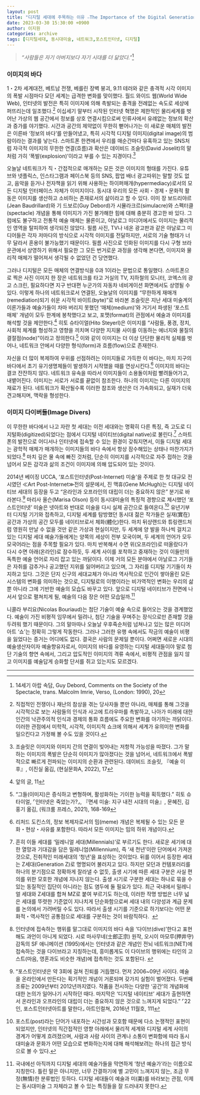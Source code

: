 ```yaml
---
layout: post
title: "디지털 세대에 주목하는 이유 ⎯The Importance of the Digital Generation"
date: 2023-03-30 15:30:00 +0900
author: 이지원
categories: archive
tags: [디지털세대, 동시대미술, 네트워크,포스트인터넷, 디지털]
---
```


>_“사람들은 자기 아버지보다 자기 시대를 더 닮았다.”_[^1]

### **이미지의 바다**
1・2차 세계대전, 베트남 전쟁, 베를린 장벽 붕괴, 9.11 테러와 같은 충격적 시각 이미지의 폭발 시점마다 모던 세계는 급격한 변화를 맞이했다. 월드 와이드 웹(World Wide Web), 인터넷의 발전은 특히 이미지에 의해 촉발되는 충격을 전례없는 속도로 세상에 퍼뜨리는데 일조했다.[^2] 이십세기 말부터 시작된 인터넷 혁명은 제한적인 물리세계를 벗어난 가상의 웹 공간에서 정보를 상호 연결시킴으로써 인류사에서 유례없는 정보의 확산과 증가를 야기했다. 시간과 공간의 제약없이 무한히 뻗어나가는 이 새로운 매체의 발전은 이른바 ‘정보의 바다’를 만들어냈고, 특히 시각적 디지털 이미지(digital image)의 범람이라는 결과를 낳는다. 스마트폰 한켠에서 우리를 매순간마다 유혹하고 있는 SNS처럼 자극적 이미지의 무한한 연결(흐름)과 확산은 데이비드 조슬릿(David Joselit)의 말처럼 가히 ‘폭발(explosion)’이라고 부를 수 있는 지경이다.[^3]

오늘날 네트워크가 직・간접적으로 매개하는 모든 것은 이미지의 형태를 가진다. 유튜브와 넷플릭스, 인스타그램과 페이스북 등의 SNS, 팝업 배너 광고따위는 말할 것도 없고, 음악을 듣거나 전자책을 읽기 위해 사용하는 하이퍼매개(hypermediacy)로서의 모든 디지털 인터페이스 자체가 이미지이다. 동시대 우리의 모든 사회・경제・문화적 활동은 이미지를 생산하고 소비하는 존재로서의 삶이라고 할 수 있다. 이미 장 보드리야르(Jean Baudrillard)와 기 드보르(Guy Debord)가 시뮬라크르(simulacre)와 스펙터클(spectacle) 개념을 통해 이미지가 가진 불가해한 힘에 대해 충분히 경고한 바 있다. 그럼에도 불구하고 전통적 예술 매체는 물론이고, 아날로그 미디어에서도 이미지는 물리적인 영역을 탈피하여 생각되진 않았다. 필름 사진, TV나 네온 광고판과 같은 아날로그 미디어들은 각자 저마다의 방식으로 시각적 이미지를 전달하지만, 서로의 기술 형태가 너무 달라서 혼용이 불가능했기 때문이다. 필름 사진으로 인화된 이미지를 다시 구형 브라운관에서 상영하기 위해서 필요한 그 모든 번거로운 과정을 생각해 본다면, 이미지와 물리적 매체가 떨어져서 생각될 수 없었던 건 당연했다.

그러나 디지털은 모든 매체의 연결방식을 0과 1이라는 문법으로 통일했다. 스마트폰으로 찍은 사진 이미지 한 장은 네트워크를 타고 거실의 TV, 지하철의 모니터, 코엑스의 광고 스크린, 필요하다면 지구 반대편 누군가의 자동차 네비게이션 화면에서도 상영될 수 있다. 이렇게 하나의 네트워크로서 연결된, 오늘날의 이미지를 “무한하게 재매개(remediation)되기 쉬운 시각적 바이트(byte)”로 바라본 조슬릿은 지난 세대 미술계의 이론가들과 예술가들이 차마 버리지 못했던 ‘매체(medium)’와 거기서 파생된 ‘포스트매체' 개념이 모두 한계에 봉착했다고 보고, 포맷(format)의 관점에서 예술과 이미지를 해석할 것을 제안한다.[^4] 히토 슈타이얼(Hito Steyerl)은 이미지를 “사람들, 풍경, 정치, 사회적 체계를 형성하고 영향을 끼치며 다양한 지지물 사이를 이동하는 에너지와 물질의 결절점(node)”이라고 정의한다.[^5] 이와 같이 이미지는 더 이상 단단한 물리적 실체를 벗어나, 네트워크 안에서 다양한 형식(form)과 흐름(flow)으로 존재한다. 

자신을 더 많이 복제하여 우위를 선점하려는 이미지들로 가득한 이 바다는, 마치 지구의 바다에서 초기 유기생명체들이 발생하기 시작했을 때를 연상시킨다.[^6] 이미지의 바다는 결코 잔잔하지 않다. 네트워크 유속을 따라서 이미지들이 소용돌이처럼 빨려들어가고, 내뱉어진다. 이미지는 서로가 서로를 끝없이 참조한다. 하나의 이미지는 다른 이미지의 재료가 된다. 네트워크가 확산될수록 이러한 참조와 생산은 더 가속화되고, 실재가 더욱 견고해지며, 맥락을 형성한다. 


### **이미지 다이버들(Image Divers)**
이 무한한 바다에서 나고 자란 첫 세대는 이전 세대와는 명확히 다른 특징, 즉 고도로 디지털화(digitized)되었다는 점에서 디지털 네이티브(digital native)로 불린다.[^7] 스마트폰의 발전으로 어디서나 인터넷에 접속할 수 있는 환경이 갖춰지면서, 이들 디지털 세대는 광학적 매체가 매개하는 이미지들의 바다 속에서 항상 잠수해있는 상태나 마찬가지가 되었다.[^8] 마치 깊은 물 속에 빠진 것처럼, 단순히 이미지를 시각적으로 자주 접하는 것을 넘어서 모든 감각과 삶의 조건이 이미지에 의해 압도되어 있는 것이다. 

2014년 베이징 UCCA, ‘포스트인터넷(Post-Internet) 미술'을 주제로 한 첫 대규모 전시였던 ≪Art Post-Internet≫전의 설문에서, 진 맥휴(Gene McHugh)는 디지털 네이티브 세대의 등장을 두고 “온라인과 오프라인의 대립이 더는 중요하지 않은” 분기로 바라본다.[^9] 마리사 올슨(Marisa Olson) 등이 동시대미술의 특징적 경향으로 제시했던 ‘포스트인터넷’ 미술은 넷아트와 반대로 미술을 다시 실제 공간으로 들여온다.[^10] 유년기부터 디지털 기기와 접촉하고, 디지털 세계를 탐방했던 동시대 젊은 작가들은 실재(實在) 공간과 가상의 공간 모두를 네이티브로서 체화(體化)한다. 마치 뒤샹랜드와 튜링랜드처럼 영원히 만날 수 없을 것만 같은 가상과 현실이지만, 두 세계에 양 발을 하나씩 걸치고 있는 디지털 세대 예술가들에게는 양쪽의 세상이 전부 모국이며, 두 세계의 언어가 모두 모국어라는 점을 주목할 필요가 있다. 마치 반복해서 수면 위(오프라인)로 떠올랐다가 다시 수면 아래(온라인)로 잠수하듯, 두 세계 사이를 포착하고 중재하는 것이 이들만의 독특한 예술 언어로 자리 잡고 있는 까닭이다.
이제 거의 모든 분야에서 아날로그 기기들은 자취를 감추거나 공고했던 지위를 잃어버리고 있으며, 그 자리를 디지털 기기들이 차지하고 있다. 그것은 단지 신구의 세대교체가 아니라 역사적으로 인간이 쌓아올린 모든 시스템의 변화를 의미하는 것으로, 디지털로의 이행이라는 비가역적인 변화는 우리의 삶뿐 아니라 그에 기반한 예술의 모습도 바꾸고 있다. 앞으로 디지털 네이티브가 전면에 나서서 앞으로 펼쳐치게 될, 예술의 다음 장은 어떤 모습일까.[^11]

니콜라 부리요(Nicolas Bouriaud)는 첨단 기술이 예술 속으로 들어오는 것을 경계했었다. 예술이 가진 비평적 임무에서 밀려나, 첨단 기술을 꾸며주는 장식으로만 존재할 것을 두려워 했기 때문이다. 그의 말마따나 오늘날 우후죽순처럼 넘쳐나고 있는 많은 미디어아트 ‘쇼’는 정확히 그렇게 작동한다. 그러나 그러한 유행 속에서도 작금의 예술이 비평을 잃었다는 증거는 어디에도 없다. 결국은 사람의 문제일 뿐이다. 어쩌면 새로운 시대의 예술생산자이자 예술향유자로서, 이미지의 바다를 유영하는 디지털 세대들이야 말로 첨단 기술의 향연 속에서, 그리고 압도적인 이미지의 격류 속에서, 비평적 관점을 잃지 않고 이미지를 예술답게 승화할 단서를 쥐고 있는지도 모르겠다.

---

[^1]: 14세기 아랍 속담, Guy Debord, Comments on the Society of the Spectacle, trans. Malcolm Imrie, Verso, (London: 1990), 20
[^2]:직접적인 전쟁이나 재난의 참상을 겪는 당사자들 뿐만 아니라, 매체를 통해 그것을 시각적으로 보는 사람들의 인식과 사고에 트라우마를 촉발하고, 나아가 미래에 대한 인간의 낙관주의적 인식과 경제의 통화 흐름에도 주요한 변화를 야기하는 까닭이다. 이러한 관점에서 미학적, 시각적, 이미지적 쇼크에 의해서 세계가 유의미한 변화를 일으킨다고 가정해 볼 수도 있을 것이다.
[^3]:조슬릿은 이미지와 이미지 간의 연결이 빚어내는 저항적 가능성을 따졌다. 그가 말하는 이미지의 폭발은 단순히 이미지가 많아졌다는 것을 넘어서, 네트워크에서 폭발적으로 빠르게 전파되는 이미지의 순환과 관련된다. 데이비드 조슬릿, 『예술 이후』, 이진실 옮김, (현실문화A, 2022), 17
[^4]:앞의 글, 11
[^5]:“그들(이미지)은 증식하고 변형하며, 활성화하는 기이한 능력을 획득했다.” 히토 슈타이얼, ⌜인터넷은 죽었는가?⌟, 『면세 미술: 지구 내전 시대의 미술』, 문혜진, 김홍기 옮김, (워크룸 프레스, 2021), 168-169
[^6]:리처드 도킨스의, 정보 복제자로서의 밈(meme) 개념은 복제될 수 있는 모든 문화・현상・사유를 포함한다. 따라서 모든 이미지는 밈의 하위 개념이다.
[^7]:흔히 이들 세대를 ‘밀레니얼 세대(Millennials)’로 부르기도 한다. 새로운 세기에 대한 열망과 기대감을 담은 밀레니엄(Millennium), 즉 ‘새 천년’이란 단어에서 가져온 것으로, 진취적인 미래세대의 ‘청년’을 표상하는 것이었다. 뒤를 이어서 등장한 세대는 Z세대(Generation Z)로 명명되어 불러지고 있다. 하지만 모던과 컨템포러리를 하나의 분기점으로 정확하게 잘라낼 수 없듯, 출생 시기에 따른 세대 구분은 사실 편의를 위한 모호한 개념에 지나지 않는다. 출생 시기로 구분한 세대는 하나로 묶을 수 있는 동질적인 집단이 아니라는 점도 염두에 둘 필요가 있다. 최근 국내에서 밀레니얼 세대와 Z세대를 합쳐 MZ로 붙여 부르기도 하는데, 이러한 작명 방법은 너무 넓은 세대를 뚜렷한 기준없이 지나치게 단순화함으로써 세대 내의 다양성과 계급 문제를 논의에서 가려버릴 수도 있다. 따라서 출생 시기를 기준으로 하기보다는 어떤 문화적・역사적인 공통점으로 세대를 구분하는 것이 바람직하다.  
[^8]:인터넷에 접속하는 행위를 말그대로 이미지의 바다 속을 ‘다이브(dive)’한다고 표현해도 과언이 아니게 되었다. 시로 마사무네(士郎正宗) 원작, 오시이 마모루(押井守) 감독의 SF 애니메이션 (1995)에서는 인터넷과 같은 개념인 전뇌 네트워크(NET)에 접속하는 것을 다이브라고 지칭하는데, 흥미롭게도 이 다이브의 행위에는 타인의 고스트(마음, 영혼과도 비슷한 개념)에 접촉하는 것도 포함된다. 
[^9]:“포스트인터넷은 약 3회에 걸쳐 진퇴를 거듭했다. 먼저 2006~09년 사이다. 예술을 온라인에서 만든다는 획기적인 개념이 거론되며 갖가지 실험이 벌어졌다. 두번째 조류는 2009년부터 2012년까지였다. 작품을 전시하는 다양한 ‘공간’의 개념화에 대한 논의가 일어나기 시작하던 때다. 마지막은 ‘디지털 네이티브’ 세대가 출현하면서 온라인과 오프라인의 대립이 더는 중요하지 않은 것으로 느껴지게 되었다.” ⌜22인, 포스트인터넷아트를 말한다⌟ 아트인컬쳐, 2016년 11월호, 111
[^10]:포스트(post)라는 단어가 내포하는 시간성과 모호함 때문에 다소 논쟁적인 표현이 되었지만, 인터넷의 직간접적인 영향 아래에서 물리적 세계와 디지털 세계 사이의 경계가 어떻게 흐려졌으며, 사람과 사람 사이의 관계나 소통이 변화함에 따라 동시대미술과 문화가 어떤 모습으로 변화하는지에 대해 해석해보려는 하나의 접근 방식으로 볼 수 있다.
[^11]:국내에선 아직까지 디지털 세대의 예술가들을 막연하게 ‘청년 예술가’라는 이름으로 지칭한다. 틀린 말은 아니지만, 너무 간결하기에 별 고민이 느껴지지 않는, 조금 무정(無情)한 분류법인 듯하다. 디지털 세대들이 예술과 미(美)를 바라보는 관점, 이제는 동시대미술 그 자체라고 볼 수 있는 특징들을 잘 드러내지 못한다.
